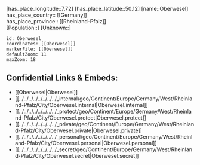 ﻿---
location: [50.12,7.72] 
mapzoom: [7,12] 
mapmarker: city 
type: City
tags:
- geo/City


SpocWebEntityId: 33050
isDeleted: false
confidential: public

---
[has_place_longitude::7.72] 
[has_place_latitude::50.12] 
[name::Oberwesel] 
has_place_country:: [[Germany]]  
has_place_province:: [[Rheinland-Pfalz]]  
[Population::] 
[Unknown::] 


```leaflet
id: Oberwesel
coordinates: [[Oberwesel]] 
markerFile: [[Oberwesel]] 
defaultZoom: 11 
maxZoom: 18
```


## Confidential Links & Embeds: 
- [[Oberwesel|Oberwesel]]  
- [[../../../../../../../../_internal/geo/Continent/Europe/Germany/West/Rheinland-Pfalz/City/Oberwesel.internal|Oberwesel.internal]] 
- [[../../../../../../../../_protect/geo/Continent/Europe/Germany/West/Rheinland-Pfalz/City/Oberwesel.protect|Oberwesel.protect]] 
- [[../../../../../../../../_private/geo/Continent/Europe/Germany/West/Rheinland-Pfalz/City/Oberwesel.private|Oberwesel.private]] 
- [[../../../../../../../../_personal/geo/Continent/Europe/Germany/West/Rheinland-Pfalz/City/Oberwesel.personal|Oberwesel.personal]] 
- [[../../../../../../../../_secret/geo/Continent/Europe/Germany/West/Rheinland-Pfalz/City/Oberwesel.secret|Oberwesel.secret]] 
